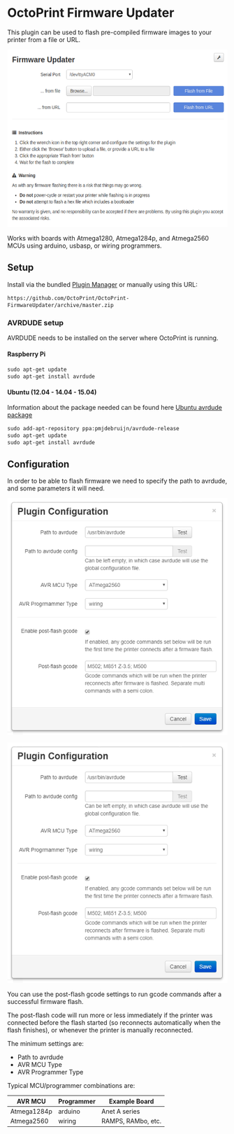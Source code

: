# OctoPrint Firmware Updater

This plugin can be used to flash pre-compiled firmware images to your printer from a file or URL.

<p align="center"><img  alt="Firmware Updater" src="extras/img/updater.png" width="550" height="406"></p>

Works with boards with Atmega1280, Atmega1284p, and Atmega2560 MCUs using arduino, usbasp, or wiring programmers.

## Setup

Install via the bundled [Plugin Manager](https://github.com/foosel/OctoPrint/wiki/Plugin:-Plugin-Manager)
or manually using this URL:

    https://github.com/OctoPrint/OctoPrint-FirmwareUpdater/archive/master.zip

### AVRDUDE setup

AVRDUDE needs to be installed on the server where OctoPrint is running.

#### Raspberry Pi

```
sudo apt-get update
sudo apt-get install avrdude
```

#### Ubuntu (12.04 - 14.04 - 15.04)

Information about the package needed can be found here [Ubuntu avrdude package](https://launchpad.net/ubuntu/+source/avrdude)

```
sudo add-apt-repository ppa:pmjdebruijn/avrdude-release
sudo apt-get update
sudo apt-get install avrdude
```

## Configuration

In order to be able to flash firmware we need to specify the path to avrdude, and some parameters it will need.

![Firmware Updater Plugin](extras/img/updater-settings.png)
<p align="center"><img  alt="Firmware Updater Settings" src="extras/img/updater-settings.png" width="511" height="550"></p>

You can use the post-flash gcode settings to run gcode commands after a successful firmware flash.

The post-flash code will run more or less immediately if the printer was connected before the flash started (so reconnects automatically when the flash finishes), or whenever the printer is manually reconnected.

The minimum settings are:
* Path to avrdude
* AVR MCU Type
* AVR Programmer Type

Typical MCU/programmer combinations are:

| AVR MCU | Programmer | Example Board |
| --- | --- | --- |
| Atmega1284p | arduino | Anet A series |
| Atmega2560 | wiring | RAMPS, RAMbo, etc. |
